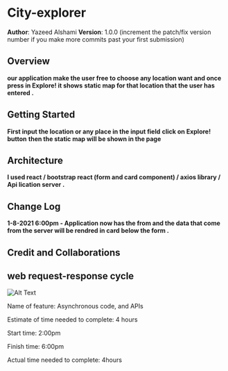 # City-explorer

**Author**: Yazeed Alshami 
**Version**: 1.0.0 (increment the patch/fix version number if you make more commits past your first submission)

## Overview
<!-- Provide a high level overview of what this application is and why you are building it, beyond the fact that it's an assignment for this class. (i.e. What's your problem domain?) -->
**our application make the user free to choose any location want and once press in Explore! it shows**
**static map for that location that the user has entered .**

## Getting Started
<!-- What are the steps that a user must take in order to build this app on their own machine and get it running? -->
**First input the location or any place in the input field**
**click on Explore! button**
**then the static map will be shown in the page**

## Architecture
<!-- Provide a detailed description of the application design. What technologies (languages, libraries, etc) you're using, and any other relevant design information. -->
**I used react / bootstrap react (form and card component) / axios library / Api lication server .**

## Change Log
<!-- Use this area to document the iterative changes made to your application as each feature is successfully implemented. Use time stamps. Here's an example:

01-01-2001 4:59pm - Application now has a fully-functional express server, with a GET route for the location resource. -->

**1-8-2021 6:00pm - Application now has the from and the data that come from the server will be rendred in card below the form .**


## Credit and Collaborations
<!-- Give credit (and a link) to other people or resources that helped you build this application. -->


## web request-response cycle

![Alt Text](src/img/rr.)

Name of feature: Asynchronous code, and APIs

Estimate of time needed to complete: 4 hours

Start time: 2:00pm

Finish time: 6:00pm

Actual time needed to complete: 4hours